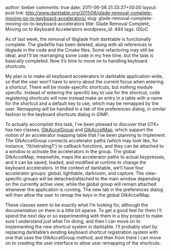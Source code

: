 author: bieber
comments: true
date: 2011-06-06 21:33:37+00:00
layout: post
link: http://www.darktable.org/2011/06/glade-removal-complete-moving-on-to-keyboard-accelerators/
slug: glade-removal-complete-moving-on-to-keyboard-accelerators
title: Glade Removal Complete, Moving on to Keyboard Accelerators
wordpress_id: 444
tags: GSoC

As of last week, the removal of libglade from darktable is functionally complete. The gladefile has been deleted, along with all references to libglade in the code and the Cmake files. Some refactoring may still be ideal, and I’ll be rearranging some code in my free time, but the task is basically completed. Now it’s time to move on to handling keyboard shortcuts.

My plan is to make all keyboard accelerators in darktable application-wide, so that the user won’t have to worry about the current focus when entering a shortcut. There will be mode-specific shortcuts, but nothing module specific. Instead of entering the specific key to use for the shortcut, code registering shortcuts will now instead make an entry in a table with a name for the shortcut and a default key to use, which may be remapped by the user. Remapping will be handled in a tab of the preferences dialog, in similar fashion to the keyboard shortcuts dialog in GIMP.

To actually accomplish this task, I’ve been pleased to discover that GTK+ has two classes, [GtkAccelGroup](https://developer.gnome.org/gtk/2.24/gtk-Keyboard-Accelerators.html) and [GtkAccelMap](https://developer.gnome.org/gtk/2.24/gtk-Accelerator-Maps.html), which support the notion of an accelerator mapping table that I’ve been planning to implement. The GtkAccelGroup connects accelerator paths (which may look like, for instance, “<Darktable>/lt/setrating1″) to callback functions, and they can be attached to a window to activate the accelerators in the group. The global GtkAccelMap, meanwhile, maps the accelerator paths to actual keypresses, and it can be saved, loaded, and modified at runtime to change the keyboard accelerators. In the context of darktable, we’ll have four accelerator groups: global, lighttable, darkroom, and capture. The view-specific groups will be detached/attached to the main window depending on the currently active view, while the global group will remain attached whenever the application is running. The new tab in the preferences dialog will then allow the user to remap the keys in the global GtkAccelMap.

These classes seem to be exactly what I’m looking for, although the documentation on them is a little bit sparse. To get a good feel for them I’ll spend the next day or so experimenting with them in a tiny project to make sure I understand just what I’m doing, and then I can move on to implementing the new shortcut system in darktable. I’ll probably start by replacing darktable’s existing keyboard shortcut registration system with one that uses the GtkAccelGroup method, and then from there I can move on to creating the user interface to allow user remapping of the shortcuts.


